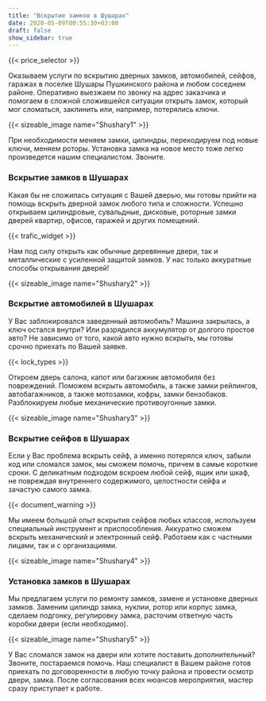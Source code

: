 ```yaml
---
title: "Вскрытие замков в Шушарах"
date: 2020-05-09T00:55:30+03:00
draft: false
show_sidebar: true
---
```


{{< price_selector >}}

Оказываем услуги по вскрытию дверных замков, автомобилей, сейфов, гаражах в поселке Шушары Пушкинского района и любом соседнем районе. Оперативно выезжаем по звонку на адрес заказчика и помогаем в сложной сложившейся ситуации открыть замок, который мог сломаться, заклинить или, например, потерялись ключи. 

{{< sizeable_image name="Shushary1" >}} 

При необходимости меняем замки, цилиндры, перекодируем под новые ключи, меняем роторы. Установка замка на новое место тоже легко произведется нашим специалистом. Звоните.

### Вскрытие замков в Шушарах

Какая бы не сложилась ситуация с Вашей дверью, мы готовы прийти на помощь вскрыть дверной замок любого типа и сложности. Успешно открываем цилиндровые, сувальдные, дисковые, роторные замки дверей квартир, офисов, гаражей и других помещений. 

{{< trafic_widget >}}

Нам под силу открыть как обычные деревянные двери, так и металлические с усиленной защитой замков. У нас только аккуратные способы открывания дверей!

{{< sizeable_image name="Shushary2" >}} 

### Вскрытие автомобилей в Шушарах

У Вас заблокировался заведенный автомобиль? Машина закрылась, а ключ остался внутри? Или разрядился аккумулятор от долгого простоя авто? Не зависимо от того, какой авто нужно вскрыть, мы готовы срочно приехать по Вашей заявке. 

{{< lock_types >}}

Откроем дверь салона, капот или багажник автомобиля без повреждений. Поможем вскрыть автомобиль, а также замки рейлингов, автобагажников, а также мотозамки, кофры, замки бензобаков. Разблокируем любые механические противоугонные замки.

{{< sizeable_image name="Shushary3" >}} 

### Вскрытие сейфов в Шушарах

Если у Вас проблема вскрыть сейф, а именно потерялся ключ, забыли код или сломался замок, мы сможем помочь, причем в самые короткие сроки. С деликатным подходом вскроем любой сейф, ящик или шкаф, не повреждая внутреннего содержимого, целостности сейфа и зачастую самого замка. 

{{< document_warning >}}

Мы имеем большой опыт вскрытия сейфов любых классов, используем специальный инструмент и приспособления. Аккуратно сможем вскрыть механический и электронный сейф. Работаем как с частными лицами, так и с организациями.

{{< sizeable_image name="Shushary4" >}} 

### Установка замков в Шушарах

Мы предлагаем услуги по ремонту замков, замене и установке дверных замков. Заменим цилиндр замка, нуклии, ротор или корпус замка, сделаем подгонку, регулировку замка, расточим ответную часть коробки двери (если необходимо). 

{{< sizeable_image name="Shushary5" >}} 

У Вас сломался замок на двери или хотите поставить дополнительный? Звоните, постараемся помочь. Наш специалист в Вашем районе готов приехать по договоренности в любую точку района и провести осмотр двери, замка. После согласования всех нюансов мероприятия, мастер сразу приступает к работе.